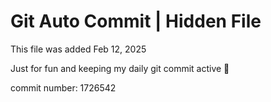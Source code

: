 # Git Auto Commit | Hidden File

This file was added Feb 12, 2025

Just for fun and keeping my daily git commit active 🤪

commit number: 1726542
